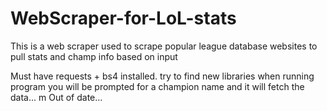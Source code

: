 # WebScraper-for-LoL-stats
This is a web scraper used to scrape popular league database websites to pull stats and champ info based on input

Must have requests + bs4 installed.
try to find new libraries
when running program you will be prompted for a champion name and it will fetch the data...
 m
Out of date...
